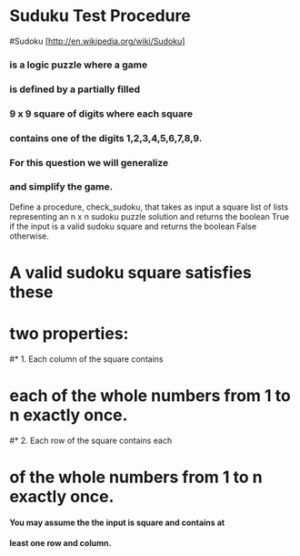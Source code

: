 # Suduku Test Procedure 

#Sudoku [http://en.wikipedia.org/wiki/Sudoku]
### is a logic puzzle where a game
### is defined by a partially filled
### 9 x 9 square of digits where each square
### contains one of the digits 1,2,3,4,5,6,7,8,9.
### For this question we will generalize
### and simplify the game.

Define a procedure, check_sudoku,
that takes as input a square list
of lists representing an n x n
sudoku puzzle solution and returns the boolean
True if the input is a valid
sudoku square and returns the boolean False
otherwise.

# A valid sudoku square satisfies these
# two properties:

#*  1. Each column of the square contains
#       each of the whole numbers from 1 to n exactly once.

#*   2. Each row of the square contains each
#       of the whole numbers from 1 to n exactly once.

#### You may assume the the input is square and contains at
#### least one row and column.
